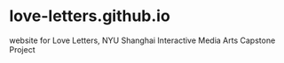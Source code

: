 # love-letters.github.io
website for Love Letters, NYU Shanghai Interactive Media Arts Capstone Project
